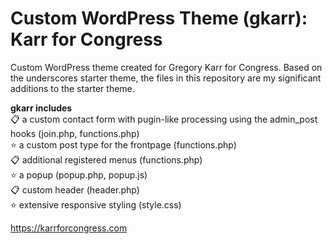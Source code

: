 # Custom WordPress Theme (gkarr): Karr for Congress
Custom WordPress theme created for Gregory Karr for Congress. Based on the underscores starter theme, the files in this repository are my significant additions to the starter theme.

**gkarr includes**  
📋 a custom contact form with pugin-like processing using the admin_post hooks (join.php, functions.php)  
⭐ a custom post type for the frontpage (functions.php)  
📋 additional registered menus (functions.php)  
⭐ a popup (popup.php, popup.js)  
📋 custom header (header.php)  
⭐ extensive responsive styling (style.css)  

https://karrforcongress.com
